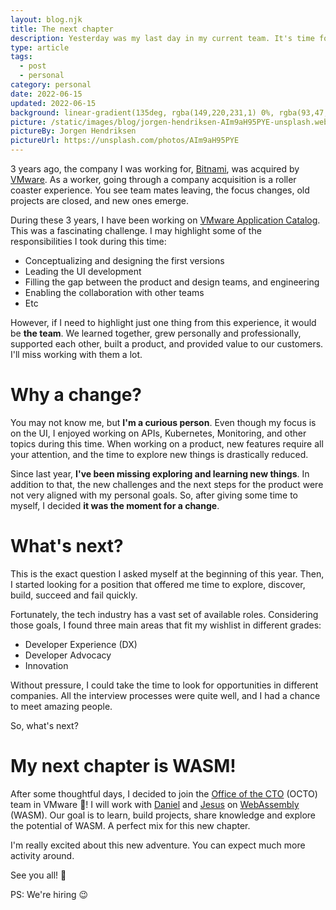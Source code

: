 ```yaml
---
layout: blog.njk
title: The next chapter
description: Yesterday was my last day in my current team. It's time for a change, and here you will find my next chapter :)
type: article
tags:
  - post
  - personal
category: personal
date: 2022-06-15
updated: 2022-06-15
background: linear-gradient(135deg, rgba(149,220,231,1) 0%, rgba(93,47,150,1) 35%, rgba(0,140,255,1) 100%);
picture: /static/images/blog/jorgen-hendriksen-AIm9aH95PYE-unsplash.webp
pictureBy: Jorgen Hendriksen
pictureUrl: https://unsplash.com/photos/AIm9aH95PYE
---
```


3 years ago, the company I was working for, [Bitnami](https://bitnami.com/), was acquired by [VMware](https://blogs.vmware.com/cloud/2019/05/15/vmware-to-acquire-bitnami/). As a worker, going through a company acquisition is a roller coaster experience. You see team mates leaving, the focus changes, old projects are closed, and new ones emerge.

During these 3 years, I have been working on [VMware Application Catalog](https://tanzu.vmware.com/application-catalog). This was a fascinating challenge. I may highlight some of the responsibilities I took during this time:

- Conceptualizing and designing the first versions
- Leading the UI development
- Filling the gap between the product and design teams, and engineering
- Enabling the collaboration with other teams
- Etc

However, if I need to highlight just one thing from this experience, it would be **the team**. We learned together, grew personally and professionally, supported each other, built a product, and provided value to our customers. I'll miss working with them a lot.

# Why a change?

You may not know me, but **I'm a curious person**. Even though my focus is on the UI, I enjoyed working on APIs, Kubernetes, Monitoring, and other topics during this time. When working on a product, new features require all your attention, and the time to explore new things is drastically reduced.

Since last year, **I've been missing exploring and learning new things**. In addition to that, the new challenges and the next steps for the product were not very aligned with my personal goals. So, after giving some time to myself, I decided **it was the moment for a change**.

# What's next?

This is the exact question I asked myself at the beginning of this year. Then, I started looking for a position that offered me time to explore, discover, build, succeed and fail quickly.

Fortunately, the tech industry has a vast set of available roles. Considering those goals, I found three main areas that fit my wishlist in different grades:

- Developer Experience (DX)
- Developer Advocacy
- Innovation

Without pressure, I could take the time to look for opportunities in different companies. All the interview processes were quite well, and I had a chance to meet amazing people.

So, what's next?

# My next chapter is WASM!

After some thoughtful days, I decided to join the [Office of the CTO](https://octo.vmware.com/) (OCTO) team in VMware 🥳! I will work with [Daniel](https://twitter.com/vomkriege) and [Jesus](https://es.linkedin.com/in/jesusgm) on [WebAssembly](https://webassembly.org/) (WASM). Our goal is to learn, build projects, share knowledge and explore the potential of WASM. A perfect mix for this new chapter.

I'm really excited about this new adventure. You can expect much more activity around.

See you all! 👋

PS: We're hiring 😉
